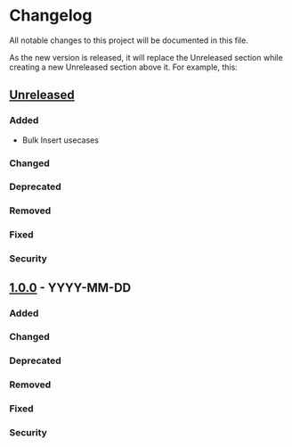 Changelog
=========

All notable changes to this project will be documented in this file.

As the new version is released, it will replace the Unreleased section while creating a new Unreleased section above it. For example, this:

[Unreleased](https://github.com/example-project/compare/v1.0.0...HEAD)
----------------------------------------------------------------------

### Added
- Bulk Insert usecases

### Changed

### Deprecated

### Removed

### Fixed

### Security

[1.0.0](https://github.com/example-project/releases/tag/v1.0.0) - YYYY-MM-DD
----------------------------------------------------------------------------

### Added

### Changed

### Deprecated

### Removed

### Fixed

### Security